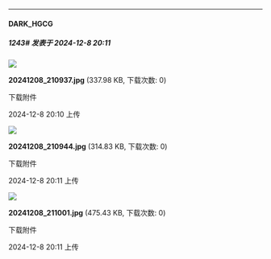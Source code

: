 ﻿
*****

####  DARK_HGCG  
##### 1243#       发表于 2024-12-8 20:11

<img src="https://img.saraba1st.com/forum/202412/08/201049eu4gqhp164uubuzl.jpg" referrerpolicy="no-referrer">

<strong>20241208_210937.jpg</strong> (337.98 KB, 下载次数: 0)

下载附件

2024-12-8 20:10 上传

<img src="https://img.saraba1st.com/forum/202412/08/201109n5uv4vhh980bzuc9.jpg" referrerpolicy="no-referrer">

<strong>20241208_210944.jpg</strong> (314.83 KB, 下载次数: 0)

下载附件

2024-12-8 20:11 上传

<img src="https://img.saraba1st.com/forum/202412/08/201140suoshgauyaaziaii.jpg" referrerpolicy="no-referrer">

<strong>20241208_211001.jpg</strong> (475.43 KB, 下载次数: 0)

下载附件

2024-12-8 20:11 上传

